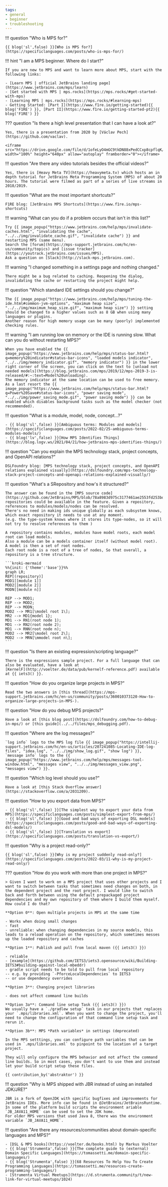 ```yaml
---
tags:
- general
- beginner
- troubleshooting
---
```


!!! question "Who is MPS for?"

    {{ blog('sl',false) }}[Who is MPS for?](https://specificlanguages.com/posts/who-is-mps-for/)

!!! hint "I am a MPS beginner. Where do I start?"

    If you are new to MPS and want to learn more about MPS, start with the following links:

    - [Learn MPS | official JetBrains landing page](https://www.jetbrains.com/mps/learn)
    - [Get started with MPS | mps.rocks](https://mps.rocks/#get-started-with-mps)
    - [Learning MPS | mps.rocks](https://mps.rocks/#learning-mps)
    - Getting Started: [Part I](https://www.f1re.io/getting-started){{ blog('F1RE') }}, [Part II](https://www.f1re.io/getting-started-pt2){{ blog('F1RE') }}

??? question "Is there a high level presentation that I can have a look at?"

    Yes, there is a presentation from 2020 by [Václav Pech](https://github.com/vaclav).

    <iframe src="https://drive.google.com/file/d/1ofeLyO4mGC9tkDN88xPedCCxp8cpflqK/preview" width="100%" height="640px" allow="autoplay" framborder="0"></iframe>

!!! question "Are there any video tutorials besides the official videos?"

    Yes, there is [Heavy Meta TV](https://heavymeta.tv) which hosts an in depth tutorial for JetBrains Meta Programming System (MPS) of about 20 hours. The tutorial were filmed as part of a series of live streams in 2018/2019.

!!! question "What are the most important shortcuts?"

    F1RE blog: [JetBrains MPS Shortcuts](https://www.f1re.io/mps-shortcuts)

!!! warning "What can you do if a problem occurs that isn't in this list?"

    Try {{ image_popup("https://www.jetbrains.com/help/mps/invalidate-caches.html", "invalidating the cache", "../../img/invalidate_cache.gif", "invalidate cache") }} and restarting MPS (same menu).
    Search the [forum](https://mps-support.jetbrains.com/hc/en-us/community/topics) and [issue tracker](https://youtrack.jetbrains.com/issues/MPS). 
    Ask a question on [Slack](http://slack-mps.jetbrains.com).

!!! warning "I changed something in a settings page and nothing changed."

    There might be a bug related to caching. Reopening the dialog, invalidating the cache or restarting the project might help.

!!! question "Which standard IDE settings should you change?"
    
    The {{ image_popup("https://www.jetbrains.com/help/mps/tuning-the-ide.html#common-jvm-options", "maximum heap size", "../../img/maximum_heap_size.gif", "maximum heap size") }} setting should be changed to a higher values such as 8 GB when using many languages or plugins.
    Another reason for high memory usage can be many (poorly) implemented checking rules. 

!!! warning "I am running low on memory or the IDE is running slow. What can you do without restarting MPS?" 

    When you have enabled the {{ image_popup("https://www.jetbrains.com/help/mps/status-bar.html?q=memory%20indicator#status-bar-icons", "loaded models indicator", "../../img/memory_indicator.gif", "memory indicator") }} in the lower right corner of the screen, you can click on the text to [unload not needed models](https://blog.jetbrains.com/mps/2019/12/mps-2019-3-is-released/#:~:text=Model%20unloading).
    The memory indicator at the same location can be used to free memory. As a last resort the {{ image_popup("https://www.jetbrains.com/help/mps/status-bar.html?q=Power%20Save#status-bar-icons", "power saving mode", "../../img/power_saving_mode.gif", "power saving mode") }} can be enabled which disables background tasks such as the model checker (not recommended).

!!! question "What is a module, model, node, concept...?"

    - {{ blog('sl',false) }}[Ambiguous terms: Modules and models](https://specificlanguages.com/posts/2022-02/25-ambiguous-terms-modules-models/)
    - {{ blog('lv',false) }}[How MPS Identifies Things](https://blog.logv.ws/2021/04/21/how-jetbrains-mps-identifies-things/)

!!! question "Can you explain the MPS technology stack, project concepts, and OpenAPI relations?"

    DSLFoundry blog: [MPS technology stack, project concepts, and OpenAPI relations explained visually](https://dslfoundry.com/mps-technology-stack-project-concepts-and-openapi-relations-explained-visually/)

!!! question "What's a SRepository and how's it structured?"

    The answer can be found in the [MPS source code](https://github.com/JetBrains/MPS/blob/78a8983d975c3177461ae2553fd253bdc63baab6/core/openapi/source/org/jetbrains/mps/openapi/module/SRepository.java#L24).Multiple repositories could be available in the feature. Given a repository, references to modules/models/nodes can be resolved.
    There's no need in making ids unique globally as each subsystem knows, which exact repository it needs to use at any moment.
    (e.g. the type-system knows where it stores its type-nodes, so it will not try to resolve references to them )

    A repository contains modules, modules have model roots, each model root can load models.
    Also a module can be a models container itself (without model root).
    A model is then a set of root nodes.
    Each root node is a root of a tree of nodes, So that overall, a repository is a tree structure.

    ```kroki-mermaid
    %%{init: {'theme':'base'}}%%
    graph LR;
    REP[(repository)]
    MOD1[[module 1]]
    MOD2[[module 2]]
    MODN[[module n]]

    REP --> MOD1;
    REP --> MOD2;
    REP --> MODN;
    MOD2 --> MR1[\model root 1\];
    MR2 --> MD1{model 1};
    MD1 --> RN1(root node 1);
    MD1 --> RN2(root node 2);
    MD1 --> RNN(root node n);
    MOD2 --> MR2[\model root 2\];
    MOD2 --> MRN[\mmodel root n\];
    ``` 

!!! question "Is there an existing expression/scripting language?"

    There is the expressions sample project. For a full language that can also be evaluated, have a look at
    [KernelF](http://voelter.de/data/pub/kernelf-reference.pdf) available at {{ iets3() }}.

!!! question "How do you organize large projects in MPS?"

    Read the two answers in [this thread](https://mps-support.jetbrains.com/hc/en-us/community/posts/360010373120-How-to-organize-large-projects-in-MPS-).

!!! question "How do you debug MPS projects?"
    
    Have a look at [this blog post](https://dslfoundry.com/how-to-debug-in-mps/) or [this guide](../../files/mps_debugging.pdf).

!!! question "Where are the log messages?"

    `log info` logs to the MPS log file {{ image_popup("https://intellij-support.jetbrains.com/hc/en-us/articles/207241085-Locating-IDE-log-files", "idea.log", "../../img/show_log.gif", "show log") }}, 
    `message info` logs to the {{ image_popup("https://www.jetbrains.com/help/mps/messages-tool-window.html", "messages view", "../../img/messages_view.png", "messages view") }}.

!!! question "Which log level should you use?"

    Have a look at [this Stack Overflow answer](https://stackoverflow.com/a/2031209).

!!! question "How to you export data from MPS?"

    - {{ blog('sl',false) }}[The simplest way to export your data from MPS](https://specificlanguages.com/posts/simplest-export-from-mps/)
    - {{ blog('sl',false) }}[Good and bad ways of exporting DSL models](https://specificlanguages.com/posts/good-and-bad-ways-of-exporting-dsl-models/)
    - {{ blog('sl',false) }}[Translation vs export](https://specificlanguages.com/posts/translation-vs-export/)

!!! question "Why is a project read-only?"

    {{ blog('sl',false) }}[Why is my project suddenly read-only?](https://specificlanguages.com/posts/2022-03/11-why-is-my-project-read-only/)

??? question "How do you work with more than one project in MPS?"

    > Given I want to work on a MPS project that uses other projects and I want to switch between tasks that sometimes need changes on both, in the dependent project and the root project. I would like to switch back and forth between using the default prepackaged project dependencies and my own repository of them where I build them myself. How could I do that?

    **Option 0**: Open multiple projects in MPS at the same time

    - Works when doing small changes
    - fast
    - unreliable: when changing dependencies in my source models, this leads to a reload operation on the repository, which sometimes messes up the loaded repository and caches

    **Option 1**: Publish and pull from local maven ({{ iets3() }})

    - reliable
    - [example](https://github.com/IETS3/iets3.opensource/wiki/Building-IETS3#building-against-local-mbeddr)
    - gradle script needs to be told to pull from local repository
    -- e.g. by providing `-PforceLocalDependencies` to IETS3
    -- or use dependency overrides

    **Option 3**: Changing project libraries

    - does not affect command line builds

    **Option 3a**: Command line setup Task ({{ iets3() }})
    We usually have a `./gradlew setup` task in our projects that replaces your `.mps/libraries.xml`. When you want to change the project, you'll need to change the configuration of that command line setup task and rerun it.

    **Option 3b**: MPS *Path variables* in settings (deprecated)

    In the MPS setttings, you can configure path variables that can be used in `.mps/libraries.xml` to pinpoint to the location of a target project.

    They will only configure the MPS behavior and not affect the command line builds. So in most cases, you don't want to use them and instead let your build script setup these files.

    {{ contribution_by('abstraktor') }}

!!! question "Why is MPS shipped with JBR instead of using an installed JDK/JRE?"

    JBR is a fork of OpenJDK with specific bugfixes and improvements for JetBrains IDEs. More info can be found in @JetBrains/JetBrainsRuntime. In some of the platform build scripts the environment ariable `JB_JAVA11_HOME` can be used to set the JDK home.
    For older MPS versions that used Java 8, there was the environment variable `JB_JAVA11_HOME`.

!!! question "Are there any resources/communities about domain-specific languages and MPS?"

    - [DSL & MPS books](https://voelter.de/books.html) by Markus Voelter
    - {{ blog('Strumenta',false) }}[The complete guide to (external) Domain Specific Languages](https://tomassetti.me/domain-specific-languages/)
    - {{ blog('Strumenta',false) }}[68 Resources To Help You To Create Programming Languages](https://tomassetti.me/resources-create-programming-languages/)
    - [Strumenta Virtual Meetups](https://d.strumenta.community/t/new-link-for-virtual-meetups/1024)
